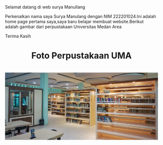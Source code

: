 
<html>
  <head>
  <head>
<p> Selamat datang di web surya Manullang</p>
<p> Perkenalkan nama saya Surya Manulang dengan NIM 222201024.Ini adalah home page pertama saya,saya baru belajar membuat website.Berikut adalah gambar dari perpustakaan Universitas Medan Area</p>
  <p> Terima Kasih

  <html>
<head>
     <title>foto Perpustakaan UMA</title>
</head>
<body>
</body>
  	<h1 align="center">Foto Perpustakaan UMA<h1>
         <img src="perpustakaan.jpg"
</body>
</html>


